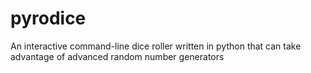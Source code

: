 pyrodice
========

An interactive command-line dice roller written in python that can take advantage of advanced random number generators
